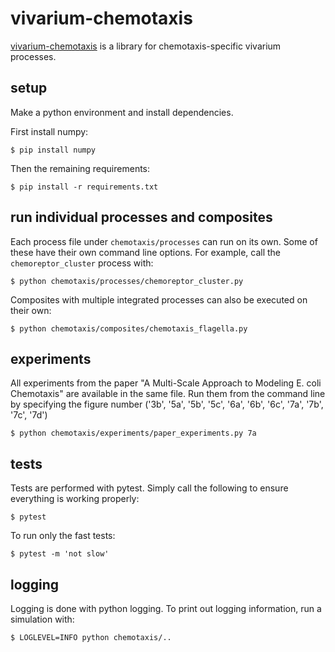 # vivarium-chemotaxis

[vivarium-chemotaxis](https://github.com/vivarium-collective/vivarium-chemotaxis) is a library for chemotaxis-specific
vivarium processes.

## setup
Make a python environment and install dependencies. 

First install numpy:
```
$ pip install numpy
```

Then the remaining requirements:
```
$ pip install -r requirements.txt
```

## run individual processes and composites
Each process file under `chemotaxis/processes` can run on its own. Some of these have their own command line options.
For example, call the `chemoreptor_cluster` process with:
```
$ python chemotaxis/processes/chemoreptor_cluster.py
```

Composites with multiple integrated processes can also be executed on their own:
```
$ python chemotaxis/composites/chemotaxis_flagella.py
```

## experiments
All experiments from the paper "A Multi-Scale Approach to Modeling E. coli Chemotaxis" are available in the same file.
Run them from the command line by specifying the figure number ('3b', '5a', '5b', '5c', '6a', '6b', '6c', '7a', '7b', '7c', '7d')
```
$ python chemotaxis/experiments/paper_experiments.py 7a
``` 

## tests
Tests are performed with pytest. Simply call the following to ensure everything is working properly:
```
$ pytest
```

To run only the fast tests:
```
$ pytest -m 'not slow'
```

## logging
Logging is done with python logging. To print out logging information, run a simulation with:
```
$ LOGLEVEL=INFO python chemotaxis/..
```
